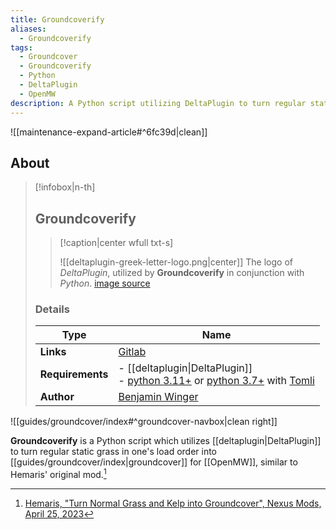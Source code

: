 ```yaml
---
title: Groundcoverify
aliases:
  - Groundcoverify
tags:
  - Groundcover
  - Groundcoverify
  - Python
  - DeltaPlugin
  - OpenMW
description: A Python script utilizing DeltaPlugin to turn regular static grass into groundcover for OpenMW.
---
```


![[maintenance-expand-article#^6fc39d|clean]]

## About

> [!infobox|n-th]
> 
> ## Groundcoverify
> 
> > [!caption|center wfull txt-s]
> > 
> > ![[deltaplugin-greek-letter-logo.png|center]]
> > The logo of _DeltaPlugin_, utilized by **Groundcoverify** in conjunction with _Python_.
> > [image source](https://gitlab.com/uploads/-/system/project/avatar/18372672/Greek_lc_delta.png)
> 
> ### Details
> 
> | Type | Name |
> | --- | --- |
> | **Links** | [Gitlab](https://gitlab.com/bmwinger/groundcoverify) |
> | **Requirements** | - [[deltaplugin\|DeltaPlugin]]<br>- [python 3.11+](https://www.python.org/downloads/) or [python 3.7+](https://www.python.org/downloads/) with [Tomli](https://pypi.org/project/tomli/) |
> | **Author** | [Benjamin Winger](https://gitlab.com/bmwinger) |

![[guides/groundcover/index#^groundcover-navbox|clean right]]

**Groundcoverify** is a Python script which utilizes [[deltaplugin|DeltaPlugin]] to turn regular static grass in one's load order into [[guides/groundcover/index|groundcover]] for [[OpenMW]], similar to Hemaris' original mod.[^1]

[^1]: [Hemaris, "Turn Normal Grass and Kelp into Groundcover", Nexus Mods, April 25, 2023](https://www.nexusmods.com/morrowind/mods/52010)